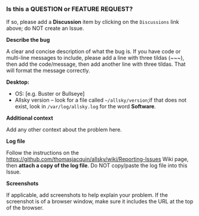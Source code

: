 ### Is this a QUESTION or FEATURE REQUEST?

If so, please add a **Discussion** item by clicking on the `Discussions` link above;
do NOT create an Issue.



**Describe the bug** 

A clear and concise description of what the bug is.
If you have code or multi-line messages to include,
please add a line with three tildas (~~~),
then add the code/message,
then add another line with three tildas.
That will format the message correctly.


**Desktop:** 

 - OS: [e.g. Buster or Bullseye]
 - Allsky version – look for a file called `~/allsky/version`;if that does not exist, look in `/var/log/allsky.log` for the word **Software**.


**Additional context** 

Add any other context about the problem here.


**Log file** 

Follow the instructions on the https://github.com/thomasjacquin/allsky/wiki/Reporting-Issues Wiki page,
then **attach a copy of the log file**.
Do NOT copy/paste the log file into this Issue.


**Screenshots** 

If applicable, add screenshots to help explain your problem.  If the screenshot is of a browser window, make sure it includes the URL at the top of the browser.
